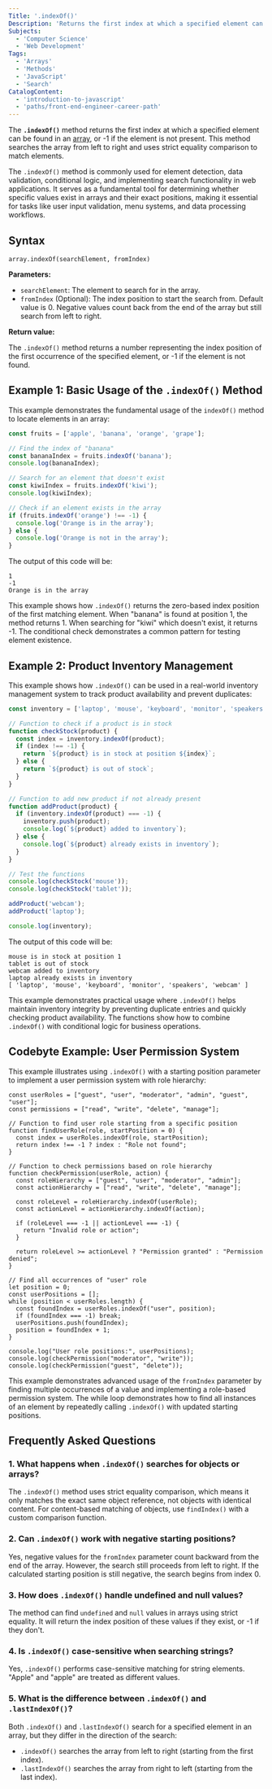 ```yaml
---
Title: '.indexOf()'
Description: 'Returns the first index at which a specified element can be found in an array, or -1 if not present.'
Subjects:
  - 'Computer Science'
  - 'Web Development'
Tags:
  - 'Arrays'
  - 'Methods'
  - 'JavaScript'
  - 'Search'
CatalogContent:
  - 'introduction-to-javascript'
  - 'paths/front-end-engineer-career-path'
---
```


The **`.indexOf()`** method returns the first index at which a specified element can be found in an [array](https://www.codecademy.com/resources/docs/javascript/arrays), or -1 if the element is not present. This method searches the array from left to right and uses strict equality comparison to match elements.

The `.indexOf()` method is commonly used for element detection, data validation, conditional logic, and implementing search functionality in web applications. It serves as a fundamental tool for determining whether specific values exist in arrays and their exact positions, making it essential for tasks like user input validation, menu systems, and data processing workflows.

## Syntax

```pseudo
array.indexOf(searchElement, fromIndex)
```

**Parameters:**

- `searchElement`: The element to search for in the array.
- `fromIndex` (Optional): The index position to start the search from. Default value is 0. Negative values count back from the end of the array but still search from left to right.

**Return value:**

The `.indexOf()` method returns a number representing the index position of the first occurrence of the specified element, or -1 if the element is not found.

## Example 1: Basic Usage of the `.indexOf()` Method

This example demonstrates the fundamental usage of the `indexOf()` method to locate elements in an array:

```js
const fruits = ['apple', 'banana', 'orange', 'grape'];

// Find the index of "banana"
const bananaIndex = fruits.indexOf('banana');
console.log(bananaIndex);

// Search for an element that doesn't exist
const kiwiIndex = fruits.indexOf('kiwi');
console.log(kiwiIndex);

// Check if an element exists in the array
if (fruits.indexOf('orange') !== -1) {
  console.log('Orange is in the array');
} else {
  console.log('Orange is not in the array');
}
```

The output of this code will be:

```shell
1
-1
Orange is in the array
```

This example shows how `.indexOf()` returns the zero-based index position of the first matching element. When "banana" is found at position 1, the method returns 1. When searching for "kiwi" which doesn't exist, it returns -1. The conditional check demonstrates a common pattern for testing element existence.

## Example 2: Product Inventory Management

This example shows how `.indexOf()` can be used in a real-world inventory management system to track product availability and prevent duplicates:

```js
const inventory = ['laptop', 'mouse', 'keyboard', 'monitor', 'speakers'];

// Function to check if a product is in stock
function checkStock(product) {
  const index = inventory.indexOf(product);
  if (index !== -1) {
    return `${product} is in stock at position ${index}`;
  } else {
    return `${product} is out of stock`;
  }
}

// Function to add new product if not already present
function addProduct(product) {
  if (inventory.indexOf(product) === -1) {
    inventory.push(product);
    console.log(`${product} added to inventory`);
  } else {
    console.log(`${product} already exists in inventory`);
  }
}

// Test the functions
console.log(checkStock('mouse'));
console.log(checkStock('tablet'));

addProduct('webcam');
addProduct('laptop');

console.log(inventory);
```

The output of this code will be:

```shell
mouse is in stock at position 1
tablet is out of stock
webcam added to inventory
laptop already exists in inventory
[ 'laptop', 'mouse', 'keyboard', 'monitor', 'speakers', 'webcam' ]
```

This example demonstrates practical usage where `.indexOf()` helps maintain inventory integrity by preventing duplicate entries and quickly checking product availability. The functions show how to combine `.indexOf()` with conditional logic for business operations.

## Codebyte Example: User Permission System

This example illustrates using `.indexOf()` with a starting position parameter to implement a user permission system with role hierarchy:

```codebyte/javascript
const userRoles = ["guest", "user", "moderator", "admin", "guest", "user"];
const permissions = ["read", "write", "delete", "manage"];

// Function to find user role starting from a specific position
function findUserRole(role, startPosition = 0) {
  const index = userRoles.indexOf(role, startPosition);
  return index !== -1 ? index : "Role not found";
}

// Function to check permissions based on role hierarchy
function checkPermission(userRole, action) {
  const roleHierarchy = ["guest", "user", "moderator", "admin"];
  const actionHierarchy = ["read", "write", "delete", "manage"];

  const roleLevel = roleHierarchy.indexOf(userRole);
  const actionLevel = actionHierarchy.indexOf(action);

  if (roleLevel === -1 || actionLevel === -1) {
    return "Invalid role or action";
  }

  return roleLevel >= actionLevel ? "Permission granted" : "Permission denied";
}

// Find all occurrences of "user" role
let position = 0;
const userPositions = [];
while (position < userRoles.length) {
  const foundIndex = userRoles.indexOf("user", position);
  if (foundIndex === -1) break;
  userPositions.push(foundIndex);
  position = foundIndex + 1;
}

console.log("User role positions:", userPositions);
console.log(checkPermission("moderator", "write"));
console.log(checkPermission("guest", "delete"));
```

This example demonstrates advanced usage of the `fromIndex` parameter by finding multiple occurrences of a value and implementing a role-based permission system. The while loop demonstrates how to find all instances of an element by repeatedly calling `.indexOf()` with updated starting positions.

## Frequently Asked Questions

### 1. What happens when `.indexOf()` searches for objects or arrays?

The `.indexOf()` method uses strict equality comparison, which means it only matches the exact same object reference, not objects with identical content. For content-based matching of objects, use `findIndex()` with a custom comparison function.

### 2. Can `.indexOf()` work with negative starting positions?

Yes, negative values for the `fromIndex` parameter count backward from the end of the array. However, the search still proceeds from left to right. If the calculated starting position is still negative, the search begins from index 0.

### 3. How does `.indexOf()` handle undefined and null values?

The method can find `undefined` and `null` values in arrays using strict equality. It will return the index position of these values if they exist, or -1 if they don't.

### 4. Is `.indexOf()` case-sensitive when searching strings?

Yes, `.indexOf()` performs case-sensitive matching for string elements. "Apple" and "apple" are treated as different values.

### 5. What is the difference between `.indexOf()` and `.lastIndexOf()`?

Both `.indexOf()` and `.lastIndexOf()` search for a specified element in an array, but they differ in the direction of the search:

- `.indexOf()` searches the array from left to right (starting from the first index).
- `.lastIndexOf()` searches the array from right to left (starting from the last index).
